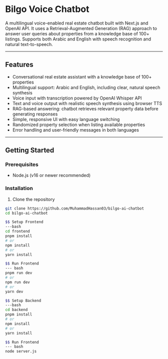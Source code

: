 # Bilgo Voice Chatbot

A multilingual voice-enabled real estate chatbot built with Next.js and OpenAI API. It uses a Retrieval-Augmented Generation (RAG) approach to answer user queries about properties from a knowledge base of 100+ listings. Supports both Arabic and English with speech recognition and natural text-to-speech.

---

## Features

- Conversational real estate assistant with a knowledge base of 100+ properties
- Multilingual support: Arabic and English, including clear, natural speech synthesis
- Voice input with transcription powered by OpenAI Whisper API
- Text and voice output with realistic speech synthesis using browser TTS
- RAG-based answering: chatbot retrieves relevant property data before generating responses
- Simple, responsive UI with easy language switching
- Randomized property selection when listing available properties
- Error handling and user-friendly messages in both languages

---

## Getting Started

### Prerequisites

- Node.js (v16 or newer recommended)

### Installation

1. Clone the repository

```bash
git clone https://github.com/MuhammadHassan03/bilgo-ai-chatbot
cd bilgo-ai-chatbot

$$ Setup Frontend
---bash
cd frontend
pnpm install
# or
npm install
# or
yarn install

$$ Run Frontend
--- bash
pnpm run dev
# or
npm run dev
# or
yarn dev

$$ Setup Backend
---bash
cd backend
pnpm install
# or
npm install
# or
yarn install

$$ Run Frontend
--- bash
node server.js